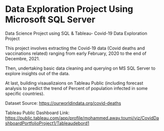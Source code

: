 # Data Exploration Project Using Microsoft SQL Server
Data Science Project using SQL & Tableau- Covid-19 Data Exploration Project

This project involves extracting the Covid-19 data (Covid deaths and vaccinations related) ranging from early February, 2020 to the end of Decembre, 2021.

Then, undertaking basic data cleaning and querying on MS SQL Server to explore insights out of the data.

At last, building visaualizaions on Tableau Public (including forecast analysis to predict the trend of Percent of population infected in some specific countries).

Dataset Source: https://ourworldindata.org/covid-deaths

Tableau Public Dashboard Link: https://public.tableau.com/app/profile/mohammed.away.toumi/viz/CovidDashboardPortfolioProject1/Tableaudebord1
